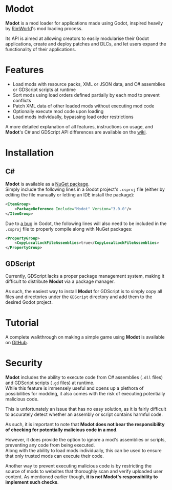 # Modot

**Modot** is a mod loader for applications made using Godot, inspired heavily by [RimWorld](https://rimworldgame.com)'s mod loading process.

Its API is aimed at allowing creators to easily modularise their Godot applications, create and deploy patches and DLCs, and let users expand the functionality of their applications.

# Features

- Load mods with resource packs, XML or JSON data, and C# assemblies or GDScript scripts at runtime
- Sort mods using load orders defined partially by each mod to prevent conflicts
- Patch XML data of other loaded mods without executing mod code
- Optionally execute mod code upon loading
- Load mods individually, bypassing load order restrictions

A more detailed explanation of all features, instructions on usage, and **Modot**'s C# and GDScript API differences are available on the [wiki](https://github.com/Carnagion/Modot/wiki).

# Installation

## C#

**Modot** is available as a [NuGet package](https://www.nuget.org/packages/Modot).  
Simply include the following lines in a Godot project's `.csproj` file (either by editing the file manually or letting an IDE install the package):
```xml
<ItemGroup>
    <PackageReference Include="Modot" Version="3.0.0"/>
</ItemGroup>
 ```

Due to [a bug](https://github.com/godotengine/godot/issues/42271) in Godot, the following lines will also need to be included in the `.csproj` file to properly compile along with NuGet packages:
```xml
<PropertyGroup>
    <CopyLocalLockFileAssemblies>true</CopyLocalLockFileAssemblies>
</PropertyGroup>
```

## GDScript

Currently, GDScript lacks a proper package management system, making it difficult to distribute **Modot** via a package manager.

As such, the easiest way to install **Modot** for GDScript is to simply copy all files and directories under the `GDScript` directory and add them to the desired Godot project.

# Tutorial

A complete walkthrough on making a simple game using **Modot** is available on [GitHub](https://github.com/Carnagion/Pong).

# Security

**Modot** includes the ability to execute code from C# assemblies (`.dll` files) and GDScript scripts (`.gd` files) at runtime.  
While this feature is immensely useful and opens up a plethora of possibilities for modding, it also comes with the risk of executing potentially malicious code.

This is unfortunately an issue that has no easy solution, as it is fairly difficult to accurately detect whether an assembly or script contains harmful code.

As such, it is important to note that **Modot does not bear the responsibility of checking for potentially malicious code in a mod**.

However, it does provide the option to ignore a mod's assemblies or scripts, preventing any code from being executed.  
Along with the ability to load mods individually, this can be used to ensure that only trusted mods can execute their code.

Another way to prevent executing malicious code is by restricting the source of mods to websites that thoroughly scan and verify uploaded user content.
As mentioned earlier though, **it is not Modot's responsibility to implement such checks**.